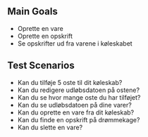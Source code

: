 ## Main Goals
- Oprette en vare
- Oprette en opskrift
- Se opskrifter ud fra varene i køleskabet

## Test Scenarios
- Kan du tilføje 5 oste til dit køleskab?
- Kan du redigere udløbsdatoen på ostene?
- Kan du se hvor mange oste du har tilføjet?
- Kan du se udløbsdatoen på dine varer?
- Kan du oprette en vare fra dit køleskab?
- Kan du finde en opskrift på drømmekage?
- Kan du slette en vare?
